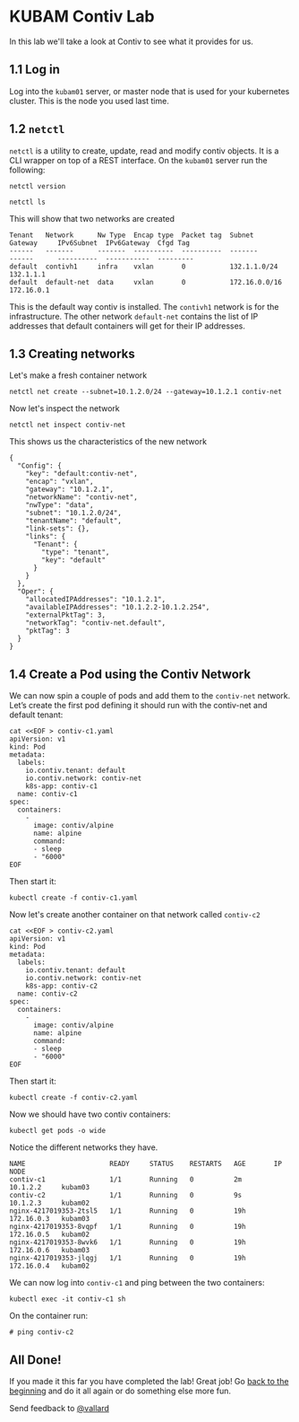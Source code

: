 # KUBAM Contiv Lab

In this lab we'll take a look at Contiv to see what it provides for us.  

## 1.1 Log in

Log into the ```kubam01``` server, or master node that is used for your kubernetes cluster.  This is the node you used last time.

## 1.2 ```netctl```

```netctl``` is a utility to create, update, read and modify contiv objects.  It is a CLI wrapper on top of a REST interface.  On the ```kubam01``` server run the following:

```
netctl version
```

```
netctl ls
```
This will show that two networks are created

```
Tenant   Network      Nw Type  Encap type  Packet tag  Subnet         Gateway     IPv6Subnet  IPv6Gateway  Cfgd Tag
------   -------      -------  ----------  ----------  -------        ------      ----------  -----------  ---------
default  contivh1     infra    vxlan       0           132.1.1.0/24   132.1.1.1
default  default-net  data     vxlan       0           172.16.0.0/16  172.16.0.1
```
This is the default way contiv is installed.  The ```contivh1``` network is for the infrastructure.  The other network ```default-net``` contains the list of IP addresses that default containers will get for their IP addresses.  

## 1.3 Creating networks

Let's make a fresh container network

```
netctl net create --subnet=10.1.2.0/24 --gateway=10.1.2.1 contiv-net
```
Now let's inspect the network

```
netctl net inspect contiv-net
```
This shows us the characteristics of the new network

```
{
  "Config": {
    "key": "default:contiv-net",
    "encap": "vxlan",
    "gateway": "10.1.2.1",
    "networkName": "contiv-net",
    "nwType": "data",
    "subnet": "10.1.2.0/24",
    "tenantName": "default",
    "link-sets": {},
    "links": {
      "Tenant": {
        "type": "tenant",
        "key": "default"
      }
    }
  },
  "Oper": {
    "allocatedIPAddresses": "10.1.2.1",
    "availableIPAddresses": "10.1.2.2-10.1.2.254",
    "externalPktTag": 3,
    "networkTag": "contiv-net.default",
    "pktTag": 3
  }
}
```

## 1.4 Create a Pod using the Contiv Network

We can now spin a couple of pods and add them to the ```contiv-net``` network.  Let’s create the first pod defining it should run with the contiv-net and default tenant: 

```
cat <<EOF > contiv-c1.yaml
apiVersion: v1
kind: Pod
metadata:
  labels:
    io.contiv.tenant: default
    io.contiv.network: contiv-net
    k8s-app: contiv-c1
  name: contiv-c1
spec: 
  containers: 
    - 
      image: contiv/alpine
      name: alpine
      command: 
      - sleep
      - "6000"
EOF

```
Then start it:

```
kubectl create -f contiv-c1.yaml
```


Now let's create another container on that network called ```contiv-c2```

```
cat <<EOF > contiv-c2.yaml
apiVersion: v1
kind: Pod
metadata:
  labels:
    io.contiv.tenant: default
    io.contiv.network: contiv-net
    k8s-app: contiv-c2
  name: contiv-c2
spec: 
  containers: 
    - 
      image: contiv/alpine
      name: alpine
      command: 
      - sleep
      - "6000"
EOF
```
Then start it:

```
kubectl create -f contiv-c2.yaml
```

Now we should have two contiv containers:

```
kubectl get pods -o wide
```

Notice the different networks they have.

```
NAME                     READY     STATUS    RESTARTS   AGE       IP           NODE
contiv-c1                1/1       Running   0          2m        10.1.2.2     kubam03
contiv-c2                1/1       Running   0          9s        10.1.2.3     kubam02
nginx-4217019353-2tsl5   1/1       Running   0          19h       172.16.0.3   kubam03
nginx-4217019353-8vqpf   1/1       Running   0          19h       172.16.0.5   kubam02
nginx-4217019353-8wvk6   1/1       Running   0          19h       172.16.0.6   kubam03
nginx-4217019353-jlqgj   1/1       Running   0          19h       172.16.0.4   kubam02
```

We can now log into ```contiv-c1``` and ping between the two containers:

```
kubectl exec -it contiv-c1 sh
```
On the container run:

```
# ping contiv-c2
```


## All Done!

If you made it this far you have completed the lab!  Great job!  Go [back to the beginning](../README.md) and do it all again or do something else more fun. 

Send feedback to [@vallard](https://twitter.com/vallard) 



